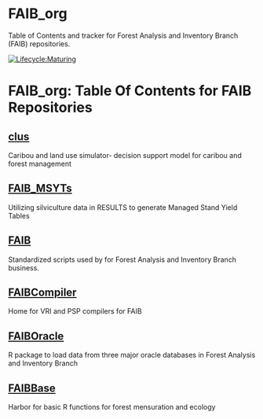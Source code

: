 # FAIB_org
Table of Contents and tracker for Forest Analysis and Inventory Branch (FAIB) repositories.

[![Lifecycle:Maturing](https://img.shields.io/badge/Lifecycle-Maturing-007EC6)](<Redirect-URL>)

# FAIB_org: Table Of Contents for FAIB Repositories

## [clus](https://github.com/bcgov/clus)
Caribou and land use simulator- decision support model for caribou and forest management

## [FAIB_MSYTs](https://github.com/bcgov/FAIB_MSYTs)
Utilizing silviculture data in RESULTS to generate Managed Stand Yield Tables

## [FAIB](https://github.com/bcgov/FAIB)
Standardized scripts used by for Forest Analysis and Inventory Branch business.

## [FAIBCompiler](https://github.com/bcgov/FAIBCompiler)
Home for VRI and PSP compilers for FAIB

## [FAIBOracle](https://github.com/bcgov/FAIBOracle)
R package to load data from three major oracle databases in Forest Analysis and Inventory Branch

## [FAIBBase](https://github.com/bcgov/FAIBBase)
Harbor for basic R functions for forest mensuration and ecology
